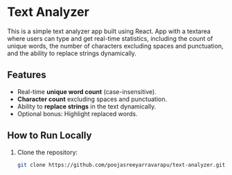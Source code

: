 # Text Analyzer

This is a simple text analyzer app built using React. App with a textarea where users can type and get real-time statistics, including the count of unique words, the number of characters excluding spaces and punctuation, and the ability to replace strings dynamically.

## Features

- Real-time **unique word count** (case-insensitive).
- **Character count** excluding spaces and punctuation.
- Ability to **replace strings** in the text dynamically.
- Optional bonus: Highlight replaced words.

## How to Run Locally

1. Clone the repository:
   ```bash
   git clone https://github.com/poojasreeyarravarapu/text-analyzer.git
